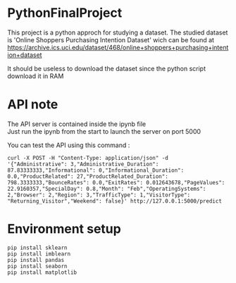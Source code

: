 # PythonFinalProject

This project is a python approch for studying a dataset. The studied dataset is 'Online Shoppers Purchasing Intention Dataset' wich can be found at https://archive.ics.uci.edu/dataset/468/online+shoppers+purchasing+intention+dataset  

It should be useless to download the dataset since the python script download it in RAM

# API note

The API server is contained inside the ipynb file  
Just run the ipynb from the start to launch the server on port 5000  

You can test the API using this command :

```
curl -X POST -H "Content-Type: application/json" -d '{"Administrative": 3,"Administrative_Duration": 87.83333333,"Informational": 0,"Informational_Duration": 0.0,"ProductRelated": 27,"ProductRelated_Duration": 798.3333333,"BounceRates": 0.0,"ExitRates": 0.012643678,"PageValues": 22.9160357,"SpecialDay": 0.8,"Month": "Feb","OperatingSystems": 2,"Browser": 2,"Region": 3,"TrafficType": 1,"VisitorType": "Returning_Visitor","Weekend": false}' http://127.0.0.1:5000/predict
```

# Environment setup

```
pip install sklearn
pip install imblearn
pip install pandas
pip install seaborn
pip install matplotlib
```
